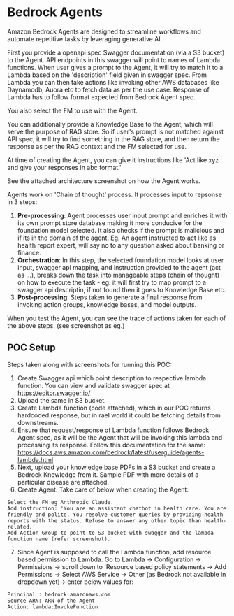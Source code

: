 # Bedrock Agents

Amazon Bedrock Agents are designed to streamline workflows and automate repetitive tasks by leveraging generative AI.

First you provide a openapi spec Swagger documentation (via a S3 bucket) to the Agent.
API endpoints in this swagger will point to names of Lambda functions.
When user gives a prompt to the Agent, it will try to match it to a Lambda based on the 
'description' field given in swagger spec.
From Lambda you can then take actions like invoking other AWS databases like Daynamodb, Auora etc to fetch data as per the use case.
Response of Lambda has to follow format expected from Bedrock Agent spec.

You also select the FM to use with the Agent.

You can additionally provide a Knowledge Base to the Agent, which will serve the purpose of RAG store. So if user's prompt is not matched against API spec, it will try to find something in the RAG store, and then return the response as per the RAG context and the FM selected for use.

At time of creating the Agent, you can give it instructions like 'Act like xyz and give your responses in abc format.'

See the attached architecture screenshot on how the Agent works.

Agents work on 'Chain of thought' process. It processes input to repsonse in 3 steps:
1. **Pre-processing**: Agent processes user input prompt and enriches it with its own prompt store database making it more conducive for the foundation model selected. It also checks if the prompt is malicious and if its in the domain of the agent. Eg. An agent instructed to act like as health report expert, will say no to any question asked about banking or finance.
2. **Orchestration**: In this step, the selected foundation model looks at user input, swagger api mapping, and instruction provided to the agent (act as ...), breaks down the task into manageable steps (chain of thought) on how to execute the task - eg. it will first try to map prompt to a swagger api descriptin, if not found then it goes to Knowledge Base etc.
3. **Post-processing**: Steps taken to generate a final response from invoking action groups, knowledge bases, and model outputs.

When you test the Agent, you can see the trace of actions taken for each of the above steps. (see screenshot as eg.) 

## POC Setup
Steps taken along with screenshots for running this POC:
1. Create Swagger api which point description to respective lambda function. You can view and validate swagger spec at https://editor.swagger.io/
2. Upload the same in S3 bucket.
3. Create Lambda function (code attached), which in our POC returns hardcoded response, but in rael world it could be fetching details from downstreams.
4. Ensure that request/response of Lambda function follows Bedrock Agent spec, as it will be the Agent that will be invoking this lambda and processing its response. Follow this documentation for the same: https://docs.aws.amazon.com/bedrock/latest/userguide/agents-lambda.html
5. Next, upload your knowledge base PDFs in a S3 bucket and create a Bedrock Knowledge from it. Sample PDF with more details of a particular disease are attached.
6. Create Agent. Take care of below when creating the Agent:
```
Select the FM eg Anthropic Claude.
Add instruction: 'You are an assistant chatbot in health care. You are friendly and polite. You resolve customer queries by providing health reports with the status. Refuse to answer any other topic than health-related.'
Add Action Group to point to S3 bucket with swagger and the lambda function name (refer screenshot).

```
7. Since Agent is supposed to call the Lambda function, add resource based permission to Lambda. Go to Lambda -> Configuration -> Permissions -> scroll down to 'Resource based policy statements -> Add Permissions -> Select AWS Service -> Other (as Bedrock not available in dropdown yet)-> enter below values for:
```
Principal : bedrock.amazonaws.com
Source ARN: ARN of the Agent
Action: lambda:InvokeFunction
```
